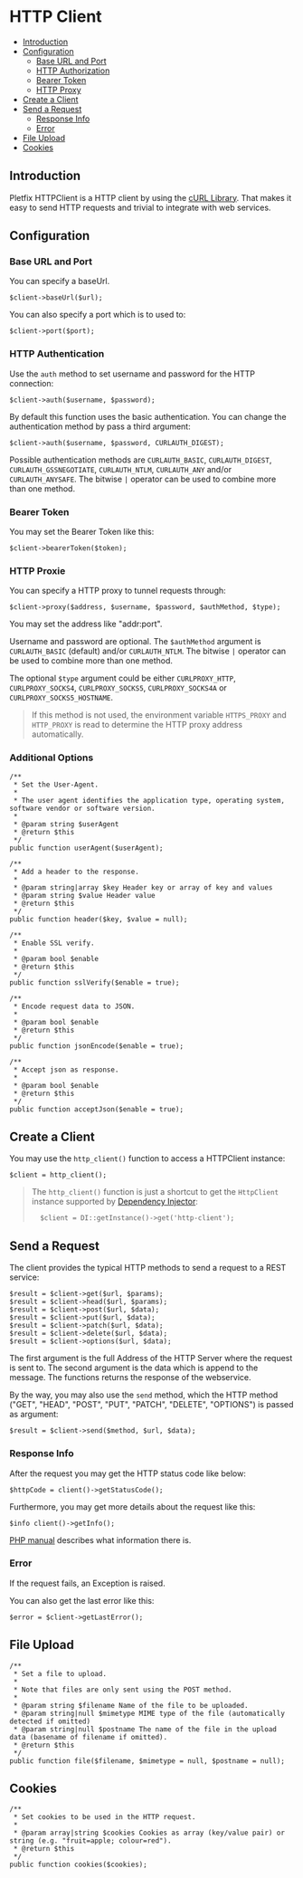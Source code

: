 # HTTP Client

- [Introduction](#introduction)
- [Configuration](#configuration)
    - [Base URL and Port](#base-url)
    - [HTTP Authorization](#auth)
    - [Bearer Token](#bearer)
    - [HTTP Proxy](#proxy)
- [Create a Client](#instance)
- [Send a Request](#send)
    - [Response Info](#info)
    - [Error](#error)
- [File Upload](#file)
- [Cookies](#cookies)

<a name="introduction"></a>
## Introduction

Pletfix HTTPClient is a HTTP client by using the [cURL Library](http://php.net/manual/en/book.curl.php).
That makes it easy to send HTTP requests and trivial to integrate with web services. 

<a name="configuration"></a>
## Configuration

<a name="base-url"></a>
### Base URL and Port

You can specify a baseUrl.
     
    $client->baseUrl($url);
 
You can also specify a port which is to used to:
    
    $client->port($port);

<a name="auth"></a>
### HTTP Authentication

Use the `auth` method to set username and password for the HTTP connection:

    $client->auth($username, $password);

By default this function uses the basic authentication. You can change the authentication method by pass a third argument:

    $client->auth($username, $password, CURLAUTH_DIGEST);

Possible authentication methods are `CURLAUTH_BASIC`, `CURLAUTH_DIGEST`, `CURLAUTH_GSSNEGOTIATE`, `CURLAUTH_NTLM`, 
`CURLAUTH_ANY` and/or `CURLAUTH_ANYSAFE`. The bitwise `|` operator can be used to combine more than one method.

<a name="bearer"></a>
### Bearer Token

You may set the Bearer Token like this:

    $client->bearerToken($token);
    
<a name="proxie"></a>
### HTTP Proxie

You can specify a HTTP proxy to tunnel requests through:

    $client->proxy($address, $username, $password, $authMethod, $type);
    
You may set the address like "addr:port". 

Username and password are optional. The `$authMethod` argument is `CURLAUTH_BASIC` (default) and/or `CURLAUTH_NTLM`. 
The bitwise `|` operator can be used to combine more than one method. 

The optional `$type` argument could be either `CURLPROXY_HTTP`, `CURLPROXY_SOCKS4`, `CURLPROXY_SOCKS5`, `CURLPROXY_SOCKS4A`
or `CURLPROXY_SOCKS5_HOSTNAME`.

> <i class="fa fa-info fa-2x" aria-hidden="true"></i>
> If this method is not used, the environment variable `HTTPS_PROXY` and `HTTP_PROXY` is read to determine the HTTP 
> proxy address automatically.

<a name="options"></a>
### Additional Options

    /**
     * Set the User-Agent.
     *
     * The user agent identifies the application type, operating system, software vendor or software version.
     *
     * @param string $userAgent
     * @return $this
     */
    public function userAgent($userAgent);
    
    /**
     * Add a header to the response.
     *
     * @param string|array $key Header key or array of key and values
     * @param string $value Header value
     * @return $this
     */
    public function header($key, $value = null);

    /**
     * Enable SSL verify.
     *
     * @param bool $enable
     * @return $this
     */
    public function sslVerify($enable = true);

    /**
     * Encode request data to JSON.
     *
     * @param bool $enable
     * @return $this
     */
    public function jsonEncode($enable = true);

    /**
     * Accept json as response.
     *
     * @param bool $enable
     * @return $this
     */
    public function acceptJson($enable = true);

<a name="instance"></a>
## Create a Client

You may use the `http_client()` function to access a HTTPClient instance:

    $client = http_client();
    
> The `http_client()` function is just a shortcut to get the `HttpClient` instance supported by [Dependency Injector](di): 
>    
>       $client = DI::getInstance()->get('http-client');

<a name="send"></a>
## Send a Request
	
The client provides the typical HTTP methods to send a request to a REST service:
	
    $result = $client->get($url, $params);
    $result = $client->head($url, $params);
    $result = $client->post($url, $data);
    $result = $client->put($url, $data);
    $result = $client->patch($url, $data);
    $result = $client->delete($url, $data);
    $result = $client->options($url, $data);

The first argument is the full Address of the HTTP Server where the request is sent to. The second argument is the data 
which is append to the message. The functions returns the response of the webservice.

By the way, you may also use the `send` method, which the HTTP method ("GET", "HEAD", "POST", "PUT", "PATCH", 
"DELETE", "OPTIONS") is passed as argument: 

    $result = $client->send($method, $url, $data);
    
<a name="info"></a>
### Response Info

After the request you may get the HTTP status code like below:

    $httpCode = client()->getStatusCode();

Furthermore, you may get more details about the request like this: 
    
    $info client()->getInfo();
    
[PHP manual](http://php.net/manual/en/function.curl-getinfo.php) describes what information there is.

<a name="Error"></a>
### Error

If the request fails, an Exception is raised.

You can also get the last error like this:

    $error = $client->getLastError();

<a name="file"></a>
## File Upload

    /**
     * Set a file to upload.
     *
     * Note that files are only sent using the POST method.
     *
     * @param string $filename Name of the file to be uploaded.
     * @param string|null $mimetype MIME type of the file (automatically detected if omitted)
     * @param string|null $postname The name of the file in the upload data (basename of filename if omitted).
     * @return $this
     */
    public function file($filename, $mimetype = null, $postname = null);

<a name="cookies"></a>
## Cookies

    /**
     * Set cookies to be used in the HTTP request.
     *
     * @param array|string $cookies Cookies as array (key/value pair) or string (e.g. "fruit=apple; colour=red").
     * @return $this
     */
    public function cookies($cookies);
    